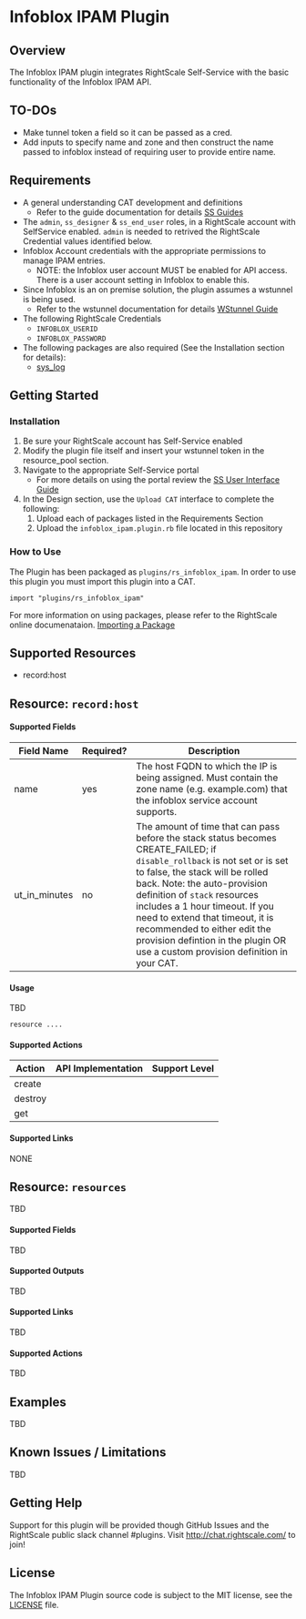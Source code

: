 # Infoblox IPAM Plugin

## Overview
The Infoblox IPAM plugin integrates RightScale Self-Service with the basic functionality of the Infoblox IPAM API. 

## TO-DOs
- Make tunnel token a field so it can be passed as a cred.
- Add inputs to specify name and zone and then construct the name passed to infoblox instead of requiring user to provide entire name.

## Requirements
- A general understanding CAT development and definitions
  - Refer to the guide documentation for details [SS Guides](http://docs.rightscale.com/ss/guides/)
- The `admin`, `ss_designer` & `ss_end_user` roles, in a RightScale account with SelfService enabled.  `admin` is needed to retrived the RightScale Credential values identified below.
- Infoblox Account credentials with the appropriate permissions to manage IPAM entries.
  - NOTE: the Infoblox user account MUST be enabled for API access. There is a user account setting in Infoblox to enable this.
- Since Infoblox is an on premise solution, the plugin assumes a wstunnel is being used.
  - Refer to the wstunnel documentation for details [WStunnel Guide](http://docs.rightscale.com/faq/wstunnel_setup.html)
- The following RightScale Credentials
  - `INFOBLOX_USERID`
  - `INFOBLOX_PASSWORD`
- The following packages are also required (See the Installation section for details):
  - [sys_log](sys_log.rb)

## Getting Started

### Installation
1. Be sure your RightScale account has Self-Service enabled
1. Modify the plugin file itself and insert your wstunnel token in the resource_pool section.
1. Navigate to the appropriate Self-Service portal
   - For more details on using the portal review the [SS User Interface Guide](http://docs.rightscale.com/ss/guides/ss_user_interface_guide.html)
1. In the Design section, use the `Upload CAT` interface to complete the following:
   1. Upload each of packages listed in the Requirements Section
   1. Upload the `infoblox_ipam.plugin.rb` file located in this repository
 
### How to Use
The  Plugin has been packaged as `plugins/rs_infoblox_ipam`. In order to use this plugin you must import this plugin into a CAT.
```
import "plugins/rs_infoblox_ipam"
```
For more information on using packages, please refer to the RightScale online documenataion. [Importing a Package](http://docs.rightscale.com/ss/guides/ss_packaging_cats.html#importing-a-package)

## Supported Resources
- record:host

## Resource: `record:host`

#### Supported Fields

| Field Name | Required? | Description |
|------------|-----------|-------------|
| name | yes | The host FQDN to which the IP is being assigned. Must contain the zone name (e.g. example.com) that the infoblox service account supports.  |
|ut_in_minutes | no | The amount of time that can pass before the stack status becomes CREATE_FAILED; if `disable_rollback` is not set or is set to false, the stack will be rolled back. Note: the auto-provision definition of `stack` resources includes a 1 hour timeout.  If you need to extend that timeout, it is recommended to either edit the provision defintion in the plugin OR use a custom provision definition in your CAT. |



#### Usage
TBD
```
resource ....
```

#### Supported Actions

| Action | API Implementation | Support Level |
|--------------|:----:|:-------------:|
| create | | |
| destroy | | |
| get | | |
#### Supported Links

NONE

## Resource: `resources`

TBD

#### Supported Fields
TBD

#### Supported Outputs
TBD

#### Supported Links
TBD

#### Supported Actions

TBD

## Examples
TBD
	
## Known Issues / Limitations
TBD

## Getting Help
Support for this plugin will be provided though GitHub Issues and the RightScale public slack channel #plugins.
Visit http://chat.rightscale.com/ to join!

## License
The Infoblox IPAM Plugin source code is subject to the MIT license, see the [LICENSE](../../LICENSE) file.

